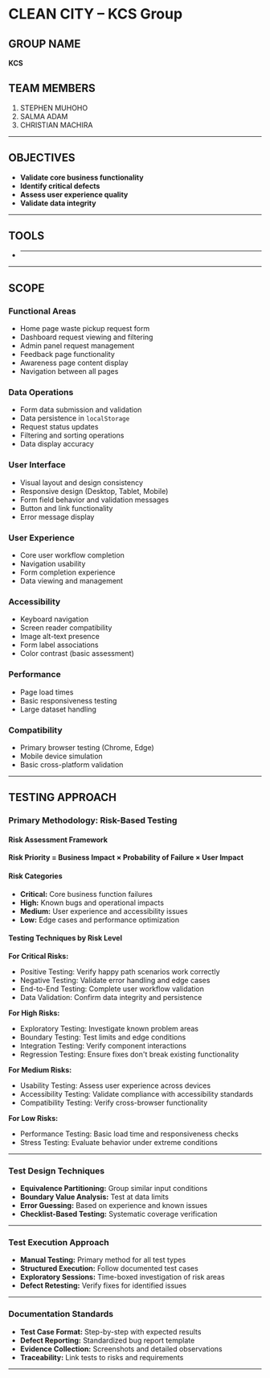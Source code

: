 # CLEAN CITY – KCS Group

## GROUP NAME
**KCS**

## TEAM MEMBERS
1. STEPHEN MUHOHO  
2. SALMA ADAM  
3. CHRISTIAN MACHIRA  

---

## OBJECTIVES

- **Validate core business functionality**
- **Identify critical defects**
- **Assess user experience quality**
- **Validate data integrity**

---

## TOOLS

- ****

---

## SCOPE

### Functional Areas

- Home page waste pickup request form
- Dashboard request viewing and filtering
- Admin panel request management
- Feedback page functionality
- Awareness page content display
- Navigation between all pages

### Data Operations

- Form data submission and validation
- Data persistence in `localStorage`
- Request status updates
- Filtering and sorting operations
- Data display accuracy

### User Interface

- Visual layout and design consistency
- Responsive design (Desktop, Tablet, Mobile)
- Form field behavior and validation messages
- Button and link functionality
- Error message display

### User Experience

- Core user workflow completion
- Navigation usability
- Form completion experience
- Data viewing and management

### Accessibility

- Keyboard navigation
- Screen reader compatibility
- Image alt-text presence
- Form label associations
- Color contrast (basic assessment)

### Performance

- Page load times
- Basic responsiveness testing
- Large dataset handling

### Compatibility

- Primary browser testing (Chrome, Edge)
- Mobile device simulation
- Basic cross-platform validation

---

## TESTING APPROACH

### Primary Methodology: Risk-Based Testing

#### Risk Assessment Framework

**Risk Priority = Business Impact × Probability of Failure × User Impact**

#### Risk Categories

- **Critical:** Core business function failures
- **High:** Known bugs and operational impacts
- **Medium:** User experience and accessibility issues
- **Low:** Edge cases and performance optimization

#### Testing Techniques by Risk Level

**For Critical Risks:**
- Positive Testing: Verify happy path scenarios work correctly
- Negative Testing: Validate error handling and edge cases
- End-to-End Testing: Complete user workflow validation
- Data Validation: Confirm data integrity and persistence

**For High Risks:**
- Exploratory Testing: Investigate known problem areas
- Boundary Testing: Test limits and edge conditions
- Integration Testing: Verify component interactions
- Regression Testing: Ensure fixes don't break existing functionality

**For Medium Risks:**
- Usability Testing: Assess user experience across devices
- Accessibility Testing: Validate compliance with accessibility standards
- Compatibility Testing: Verify cross-browser functionality

**For Low Risks:**
- Performance Testing: Basic load time and responsiveness checks
- Stress Testing: Evaluate behavior under extreme conditions

---

### Test Design Techniques

- **Equivalence Partitioning:** Group similar input conditions
- **Boundary Value Analysis:** Test at data limits
- **Error Guessing:** Based on experience and known issues
- **Checklist-Based Testing:** Systematic coverage verification

---

### Test Execution Approach

- **Manual Testing:** Primary method for all test types
- **Structured Execution:** Follow documented test cases
- **Exploratory Sessions:** Time-boxed investigation of risk areas
- **Defect Retesting:** Verify fixes for identified issues

---

### Documentation Standards

- **Test Case Format:** Step-by-step with expected results
- **Defect Reporting:** Standardized bug report template
- **Evidence Collection:** Screenshots and detailed observations
- **Traceability:** Link tests to risks and requirements

---
